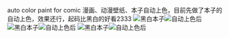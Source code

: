 auto color paint for comic
漫画、动漫壁纸、本子自动上色，目前先做了本子的自动上色，效果还行，起码比黑白的好看2333
![黑白本子](/images/1.jpg)![自动上色后](/images/combine_1.jpg)
![黑白本子](/images/5.jpg)![自动上色后](/images/combine_5.jpg)
![黑白本子](/images/9.jpg)![自动上色后](/images/combine_9.jpg)
